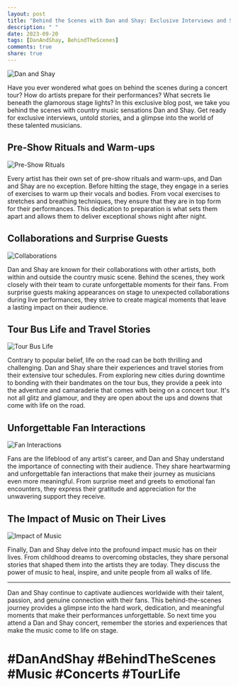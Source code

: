 ```yaml
---
layout: post
title: "Behind the Scenes with Dan and Shay: Exclusive Interviews and Stories"
description: " "
date: 2023-09-20
tags: [DanAndShay, BehindTheScenes]
comments: true
share: true
---
```


![Dan and Shay](https://source.unsplash.com/1600x900/?music,concert)

Have you ever wondered what goes on behind the scenes during a concert tour? How do artists prepare for their performances? What secrets lie beneath the glamorous stage lights? In this exclusive blog post, we take you behind the scenes with country music sensations Dan and Shay. Get ready for exclusive interviews, untold stories, and a glimpse into the world of these talented musicians.

## Pre-Show Rituals and Warm-ups

![Pre-Show Rituals](https://source.unsplash.com/1600x900/?musician,backstage)

Every artist has their own set of pre-show rituals and warm-ups, and Dan and Shay are no exception. Before hitting the stage, they engage in a series of exercises to warm up their vocals and bodies. From vocal exercises to stretches and breathing techniques, they ensure that they are in top form for their performances. This dedication to preparation is what sets them apart and allows them to deliver exceptional shows night after night.

## Collaborations and Surprise Guests

![Collaborations](https://source.unsplash.com/1600x900/?concert,collaboration)

Dan and Shay are known for their collaborations with other artists, both within and outside the country music scene. Behind the scenes, they work closely with their team to curate unforgettable moments for their fans. From surprise guests making appearances on stage to unexpected collaborations during live performances, they strive to create magical moments that leave a lasting impact on their audience.

## Tour Bus Life and Travel Stories

![Tour Bus Life](https://source.unsplash.com/1600x900/?tour,bus)

Contrary to popular belief, life on the road can be both thrilling and challenging. Dan and Shay share their experiences and travel stories from their extensive tour schedules. From exploring new cities during downtime to bonding with their bandmates on the tour bus, they provide a peek into the adventure and camaraderie that comes with being on a concert tour. It's not all glitz and glamour, and they are open about the ups and downs that come with life on the road.

## Unforgettable Fan Interactions

![Fan Interactions](https://source.unsplash.com/1600x900/?concert,fans)

Fans are the lifeblood of any artist's career, and Dan and Shay understand the importance of connecting with their audience. They share heartwarming and unforgettable fan interactions that make their journey as musicians even more meaningful. From surprise meet and greets to emotional fan encounters, they express their gratitude and appreciation for the unwavering support they receive.

## The Impact of Music on Their Lives

![Impact of Music](https://source.unsplash.com/1600x900/?music,performance)

Finally, Dan and Shay delve into the profound impact music has on their lives. From childhood dreams to overcoming obstacles, they share personal stories that shaped them into the artists they are today. They discuss the power of music to heal, inspire, and unite people from all walks of life.

---

Dan and Shay continue to captivate audiences worldwide with their talent, passion, and genuine connection with their fans. This behind-the-scenes journey provides a glimpse into the hard work, dedication, and meaningful moments that make their performances unforgettable. So next time you attend a Dan and Shay concert, remember the stories and experiences that make the music come to life on stage.

# #DanAndShay #BehindTheScenes #Music #Concerts #TourLife